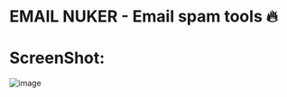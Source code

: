 # EMAIL NUKER - Email spam tools 🔥

# ScreenShot:
![image](https://github.com/user-attachments/assets/4eb7b697-d7c5-49c4-bcb2-be61eba90a72)



